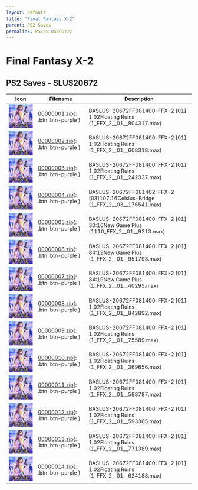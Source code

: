 ```yaml
---
layout: default
title: "Final Fantasy X-2"
parent: PS2 Saves
permalink: PS2/SLUS20672/
---
```

# Final Fantasy X-2

## PS2 Saves - SLUS20672

| Icon | Filename | Description |
|------|----------|-------------|
| ![Final Fantasy X-2](icon0.png) | [00000001.zip](00000001.zip){: .btn .btn-purple } | BASLUS-20672FF081400: FFX-2 [01]  1:02Floating Ruins (1_FFX_2__01__804317.max) |
| ![Final Fantasy X-2](icon0.png) | [00000002.zip](00000002.zip){: .btn .btn-purple } | BASLUS-20672FF081400: FFX-2 [01]  1:02Floating Ruins (1_FFX_2__01__608318.max) |
| ![Final Fantasy X-2](icon0.png) | [00000003.zip](00000003.zip){: .btn .btn-purple } | BASLUS-20672FF081400: FFX-2 [01]  1:02Floating Ruins (1_FFX_2__01__242337.max) |
| ![Final Fantasy X-2](icon0.png) | [00000004.zip](00000004.zip){: .btn .btn-purple } | BASLUS-20672FF081402: FFX-2 [03]107:16Celsius-Bridge (1_FFX_2__03__176541.max) |
| ![Final Fantasy X-2](icon0.png) | [00000005.zip](00000005.zip){: .btn .btn-purple } | BASLUS-20672FF081400: FFX-2 [01] 30:16New Game Plus (1110_FFX_2__01__9213.max) |
| ![Final Fantasy X-2](icon0.png) | [00000006.zip](00000006.zip){: .btn .btn-purple } | BASLUS-20672FF081400: FFX-2 [01] 84:19New Game Plus (1_FFX_2__01__951793.max) |
| ![Final Fantasy X-2](icon0.png) | [00000007.zip](00000007.zip){: .btn .btn-purple } | BASLUS-20672FF081400: FFX-2 [01] 84:19New Game Plus (1_FFX_2__01__40295.max) |
| ![Final Fantasy X-2](icon0.png) | [00000008.zip](00000008.zip){: .btn .btn-purple } | BASLUS-20672FF081400: FFX-2 [01]  1:02Floating Ruins (1_FFX_2__01__842892.max) |
| ![Final Fantasy X-2](icon0.png) | [00000009.zip](00000009.zip){: .btn .btn-purple } | BASLUS-20672FF081400: FFX-2 [01]  1:02Floating Ruins (1_FFX_2__01__75589.max) |
| ![Final Fantasy X-2](icon0.png) | [00000010.zip](00000010.zip){: .btn .btn-purple } | BASLUS-20672FF081400: FFX-2 [01]  1:02Floating Ruins (1_FFX_2__01__369656.max) |
| ![Final Fantasy X-2](icon0.png) | [00000011.zip](00000011.zip){: .btn .btn-purple } | BASLUS-20672FF081400: FFX-2 [01]  1:02Floating Ruins (1_FFX_2__01__588787.max) |
| ![Final Fantasy X-2](icon0.png) | [00000012.zip](00000012.zip){: .btn .btn-purple } | BASLUS-20672FF081400: FFX-2 [01]  1:02Floating Ruins (1_FFX_2__01__593365.max) |
| ![Final Fantasy X-2](icon0.png) | [00000013.zip](00000013.zip){: .btn .btn-purple } | BASLUS-20672FF081400: FFX-2 [01]  1:02Floating Ruins (1_FFX_2__01__771389.max) |
| ![Final Fantasy X-2](icon0.png) | [00000014.zip](00000014.zip){: .btn .btn-purple } | BASLUS-20672FF081400: FFX-2 [01]  1:02Floating Ruins (1_FFX_2__01__624188.max) |
